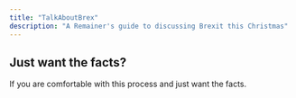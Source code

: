 ```yaml
---
title: "TalkAboutBrex"
description: "A Remainer's guide to discussing Brexit this Christmas"
---
```


## Just want the facts?

If you are comfortable with this process and just want the facts.
